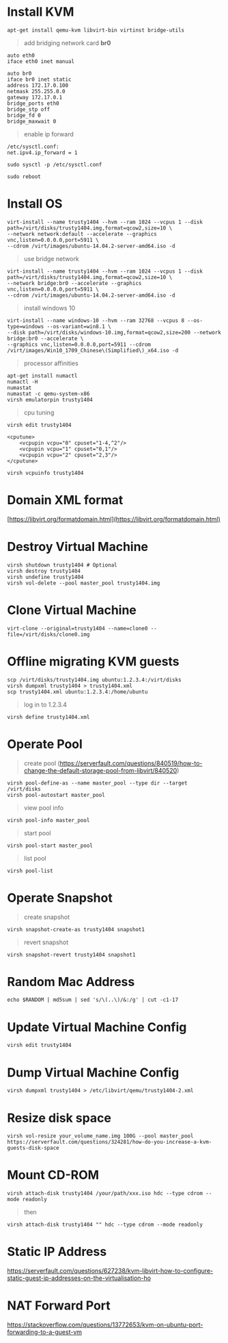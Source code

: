 # Install KVM  

	apt-get install qemu-kvm libvirt-bin virtinst bridge-utils
	
> add bridging network card **br0**  

	auto eth0
	iface eth0 inet manual

	auto br0
	iface br0 inet static
	address 172.17.0.100
	netmask 255.255.0.0
	gateway 172.17.0.1
	bridge_ports eth0
	bridge_stp off
	bridge_fd 0
	bridge_maxwait 0

> enable ip forward

	/etc/sysctl.conf:
	net.ipv4.ip_forward = 1
	
	sudo sysctl -p /etc/sysctl.conf
	
	sudo reboot

# Install OS  

	virt-install --name trusty1404 --hvm --ram 1024 --vcpus 1 --disk path=/virt/disks/trusty1404.img,format=qcow2,size=10 \  
	--network network:default --accelerate --graphics vnc,listen=0.0.0.0,port=5911 \  
	--cdrom /virt/images/ubuntu-14.04.2-server-amd64.iso -d  

> use bridge network  

	virt-install --name trusty1404 --hvm --ram 1024 --vcpus 1 --disk path=/virt/disks/trusty1404.img,format=qcow2,size=10 \  
	--network bridge:br0 --accelerate --graphics vnc,listen=0.0.0.0,port=5911 \  
	--cdrom /virt/images/ubuntu-14.04.2-server-amd64.iso -d  

> install windows 10

	virt-install --name windows-10 --hvm --ram 32768 --vcpus 8 --os-type=windows --os-variant=win8.1 \
	--disk path=/virt/disks/windows-10.img,format=qcow2,size=200 --network bridge:br0 --accelerate \
	--graphics vnc,listen=0.0.0.0,port=5911 --cdrom /virt/images/Win10_1709_Chinese\(Simplified\)_x64.iso -d

> processor affinities

	apt-get install numactl
	numactl -H
	numastat
	numastat -c qemu-system-x86
	virsh emulatorpin trusty1404
	
> cpu tuning

	virsh edit trusty1404

	<cputune>
		<vcpupin vcpu="0" cpuset="1-4,^2"/>
		<vcpupin vcpu="1" cpuset="0,1"/>
		<vcpupin vcpu="2" cpuset="2,3"/>
	</cputune>
	
	virsh vcpuinfo trusty1404

# Domain XML format

[https://libvirt.org/formatdomain.html](https://libvirt.org/formatdomain.html)  

# Destroy Virtual Machine  
  
	virsh shutdown trusty1404 # Optional  
	virsh destroy trusty1404  
	virsh undefine trusty1404  
	virsh vol-delete --pool master_pool trusty1404.img

# Clone Virtual Machine  
  
	virt-clone --original=trusty1404 --name=clone0 --file=/virt/disks/clone0.img

# Offline migrating KVM guests

	scp /virt/disks/trusty1404.img ubuntu:1.2.3.4:/virt/disks
	virsh dumpxml trusty1404 > trusty1404.xml
	scp trusty1404.xml ubuntu:1.2.3.4:/home/ubuntu
	
> log in to 1.2.3.4

	virsh define trusty1404.xml

# Operate Pool   

> create pool (https://serverfault.com/questions/840519/how-to-change-the-default-storage-pool-from-libvirt/840520)  

	virsh pool-define-as --name master_pool --type dir --target /virt/disks  
	virsh pool-autostart master_pool  

> view pool info    

	virsh pool-info master_pool  

> start pool  

	virsh pool-start master_pool  

> list pool  

	virsh pool-list  

# Operate Snapshot  

> create snapshot  

	virsh snapshot-create-as trusty1404 snapshot1  

> revert snapshot  

	virsh snapshot-revert trusty1404 snapshot1  

# Random Mac Address
  
	echo $RANDOM | md5sum | sed 's/\(..\)/&:/g' | cut -c1-17

# Update Virtual Machine Config
  
	virsh edit trusty1404  

# Dump Virtual Machine Config  
  
	virsh dumpxml trusty1404 > /etc/libvirt/qemu/trusty1404-2.xml

# Resize disk space  

	virsh vol-resize your_volume_name.img 100G --pool master_pool  
	https://serverfault.com/questions/324281/how-do-you-increase-a-kvm-guests-disk-space  

# Mount CD-ROM  

	virsh attach-disk trusty1404 /your/path/xxx.iso hdc --type cdrom --mode readonly  

> then  

	virsh attach-disk trusty1404 "" hdc --type cdrom --mode readonly  
	
# Static IP Address

https://serverfault.com/questions/627238/kvm-libvirt-how-to-configure-static-guest-ip-addresses-on-the-virtualisation-ho

# NAT Forward Port

https://stackoverflow.com/questions/13772653/kvm-on-ubuntu-port-forwarding-to-a-guest-vm
